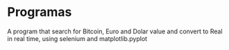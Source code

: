 # Programas
A program that search for Bitcoin, Euro and Dolar value and convert to Real in real time, using selenium and matplotlib.pyplot
